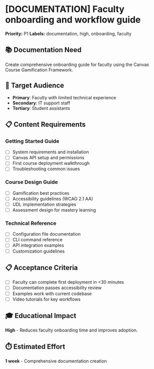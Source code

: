 # [DOCUMENTATION] Faculty onboarding and workflow guide

**Priority:** P1
**Labels:** documentation, high, onboarding, faculty

## 📚 Documentation Need
Create comprehensive onboarding guide for faculty using the Canvas Course Gamification Framework.

## 🎯 Target Audience
- **Primary**: Faculty with limited technical experience
- **Secondary**: IT support staff
- **Tertiary**: Student assistants

## 📋 Content Requirements
### Getting Started Guide
- [ ] System requirements and installation
- [ ] Canvas API setup and permissions
- [ ] First course deployment walkthrough
- [ ] Troubleshooting common issues

### Course Design Guide
- [ ] Gamification best practices
- [ ] Accessibility guidelines (WCAG 2.1 AA)
- [ ] UDL implementation strategies
- [ ] Assessment design for mastery learning

### Technical Reference
- [ ] Configuration file documentation
- [ ] CLI command reference
- [ ] API integration examples
- [ ] Customization guidelines

## 📋 Acceptance Criteria
- [ ] Faculty can complete first deployment in <30 minutes
- [ ] Documentation passes accessibility review
- [ ] Examples work with current codebase
- [ ] Video tutorials for key workflows

## 🎓 Educational Impact
**High** - Reduces faculty onboarding time and improves adoption.

## ⏱️ Estimated Effort
**1 week** - Comprehensive documentation creation